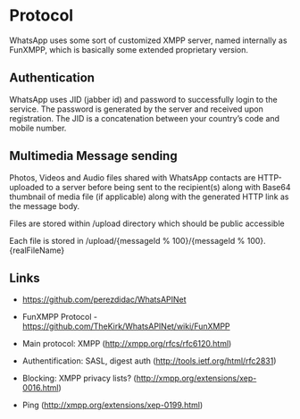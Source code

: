 Protocol
====================
WhatsApp uses some sort of customized XMPP server, named internally as FunXMPP,
which is basically some extended proprietary version.

Authentication
---------------------
WhatsApp uses JID (jabber id) and password to successfully login to the service.
The password is generated by the server and received upon registration.
The JID is a concatenation between your country’s code and mobile number.

Multimedia Message sending
---------------------
Photos, Videos and Audio files shared with WhatsApp contacts are HTTP-uploaded to a server
before being sent to the recipient(s) along with Base64 thumbnail of media file (if applicable)
along with the generated HTTP link as the message body.

Files are stored within /upload directory which should be public accessible

Each file is stored in /upload/{messageId % 100}/{messageId % 100}.{realFileName}

Links
---------------------
* https://github.com/perezdidac/WhatsAPINet

* FunXMPP Protocol - https://github.com/TheKirk/WhatsAPINet/wiki/FunXMPP
* Main protocol: XMPP (http://xmpp.org/rfcs/rfc6120.html)
* Authentification: SASL, digest auth (http://tools.ietf.org/html/rfc2831)
* Blocking: XMPP privacy lists? (http://xmpp.org/extensions/xep-0016.html)
* Ping (http://xmpp.org/extensions/xep-0199.html)
